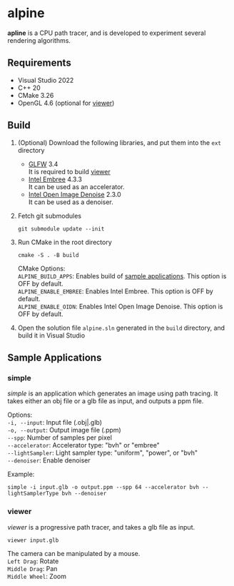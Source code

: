 # alpine
**apline** is a CPU path tracer, and is developed to experiment several rendering algorithms.

## Requirements
- Visual Studio 2022
- C++ 20
- CMake 3.26
- OpenGL 4.6 (optional for [viewer](#viewer))

## Build
1. (Optional) Download the following libraries, and put them into the `ext` directory
    - [GLFW](https://www.glfw.org/) 3.4  
    It is required to build [viewer](#viewer)  
    - [Intel Embree](https://www.embree.org/) 4.3.3  
    It can be used as an accelerator.
    - [Intel Open Image Denoise](https://www.openimagedenoise.org/) 2.3.0  
    It can be used as a denoiser.

2. Fetch git submodules
    ```
    git submodule update --init
    ```

3. Run CMake in the root directory
    ```
    cmake -S . -B build
    ```
    CMake Options:  
    `ALPINE_BUILD_APPS`: Enables build of [sample applications](#sample-applications). This option is OFF by default.  
    `ALPINE_ENABLE_EMBREE`: Enables Intel Embree. This option is OFF by default.  
    `ALPINE_ENABLE_OIDN`: Enables Intel Open Image Denoise. This option is OFF by default.

4. Open the solution file `alpine.sln` generated in the `build` directory, and build it in Visual Studio

## Sample Applications
### simple
*simple* is an application which generates an image using path tracing. It takes either an obj file or a glb file as input, and outputs a ppm file.

Options:  
`-i, --input`: Input file (.obj|.glb)  
`-o, --output`: Output image file (.ppm)  
`--spp`: Number of samples per pixel  
`--accelerator`: Accelerator type: "bvh" or "embree"  
`--lightSampler`: Light sampler type: "uniform", "power", or "bvh"  
`--denoiser`: Enable denoiser  

Example:  
```
simple -i input.glb -o output.ppm --spp 64 --accelerator bvh --lightSamplerType bvh --denoiser
```

### viewer
*viewer* is a progressive path tracer, and takes a glb file as input.
```
viewer input.glb
```
The camera can be manipulated by a mouse.  
`Left Drag`: Rotate  
`Middle Drag`: Pan  
`Middle Wheel`: Zoom  
